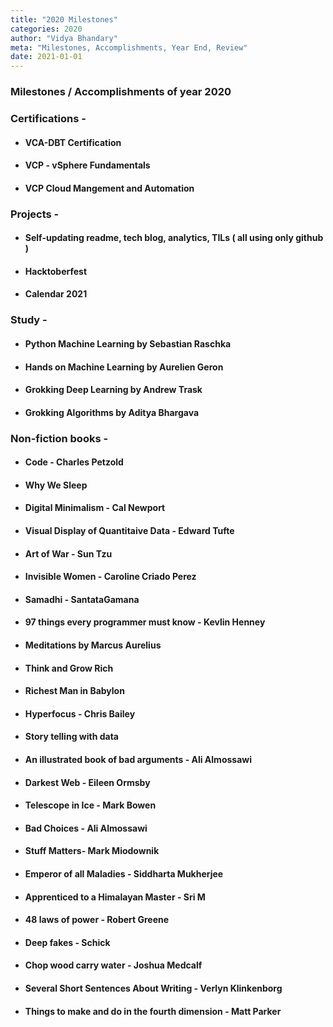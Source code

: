 ```yaml
---
title: "2020 Milestones"
categories: 2020
author: "Vidya Bhandary"
meta: "Milestones, Accomplishments, Year End, Review"
date: 2021-01-01
---
```


### Milestones / Accomplishments of year 2020


### Certifications -

- #### VCA-DBT Certification
- #### VCP - vSphere Fundamentals
- #### VCP Cloud Mangement and Automation

### Projects -

- #### Self-updating readme, tech blog, analytics, TILs ( all using only github )
- #### Hacktoberfest
- #### Calendar 2021

### Study -

- #### Python Machine Learning by Sebastian Raschka
- #### Hands on Machine Learning by Aurelien Geron
- #### Grokking Deep Learning by Andrew Trask
- #### Grokking Algorithms by Aditya Bhargava

### Non-fiction books -

- #### Code - Charles Petzold
- #### Why We Sleep
- #### Digital Minimalism - Cal Newport 
- #### Visual Display of Quantitaive Data - Edward Tufte
- #### Art of War - Sun Tzu
- #### Invisible Women - Caroline Criado Perez
- #### Samadhi - SantataGamana
- #### 97 things every programmer must know - Kevlin Henney 
- #### Meditations by Marcus Aurelius
- #### Think and Grow Rich
- #### Richest Man in Babylon
- #### Hyperfocus - Chris Bailey
- #### Story telling with data
- #### An illustrated book of bad arguments - Ali Almossawi
- #### Darkest Web - Eileen Ormsby
- #### Telescope in Ice - Mark Bowen 
- #### Bad Choices - Ali Almossawi
- #### Stuff Matters- Mark Miodownik 
- #### Emperor of all Maladies - Siddharta Mukherjee
- #### Apprenticed to a Himalayan Master - Sri M
- #### 48 laws of power - Robert Greene 
- #### Deep fakes - Schick
- #### Chop wood carry water - Joshua Medcalf
- #### Several Short Sentences About Writing - Verlyn Klinkenborg
- #### Things to make and do in the fourth dimension - Matt Parker 

